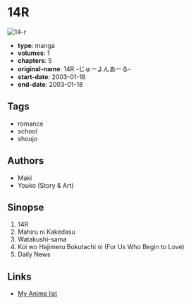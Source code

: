 # 14R

![14-r](https://cdn.myanimelist.net/images/manga/3/110813.jpg)

-   **type**: manga
-   **volumes**: 1
-   **chapters**: 5
-   **original-name**: 14R -じゅーよんあーる-
-   **start-date**: 2003-01-18
-   **end-date**: 2003-01-18

## Tags

-   romance
-   school
-   shoujo

## Authors

-   Maki
-   Youko (Story & Art)

## Sinopse

1. 14R
2. Mahiru ni Kakedasu
3. Watakushi-sama
4. Koi wo Hajimeru Bokutachi ni (For Us Who Begin to Love)
5. Daily News

## Links

-   [My Anime list](https://myanimelist.net/manga/7394/14R)
